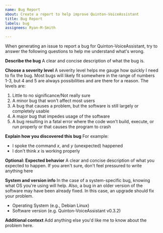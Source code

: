 ```yaml
---
name: Bug Report
about: Create a report to help improve Quinton-VoiceAssistant
title: Bug Report
labels: bug
assignees: Ryan-M-Smith

---
```


When generating an issue to report a bug for Quinton-VoiceAssistant, try to answer the following 
questions to help me understand what's wrong.

**Describe the bug**
A clear and concise description of what the bug is.

**Choose a severity level**
A severity level helps me gauge how quickly I need to fix the bug. Most bugs will likely fit
somewhere in the range of numbers 1-3, but 4 and 5 are always possibilities and are there
for a reason. The levels are:

1. Little to no significance/Not really sure
2. A minor bug that won't affect most users
3. A bug that causes a problem, but the software is still largely or completely usable 
4. A major bug that impedes usage of the software 
5. A bug resulting in a fatal error where the code won't build, execute, or run properly or 
    that causes the program to crash

**Explain how you discovered this bug**
For example:
* I spoke the command _x_, and _y_ (unexpected) happened
* I don't think _x_ is working properly

**Optional: Expected behavior**
A clear and concise description of what you expected to happen. If you aren't sure, don't feel
pressured to write anything here

**System and version info**
In the case of a system-specific bug, knowing what OS you're using will help. Also, a bug in 
an older version of the software may have been already fixed. In this case, an upgrade should
fix your problem.

 * Operating System (e.g., Debian Linux)
 * Software version (e.g. Quinton-VoiceAssistant v0.3.2)

**Additional context**
Add anything else you'd like me to know about the problem here.
